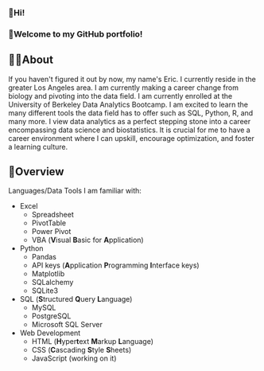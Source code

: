 ### 👋Hi! 

### 🤗Welcome to my GitHub portfolio!

## 🙋‍♂️About
If you haven't figured it out by now, my name's Eric. I currently reside in the greater Los Angeles area. I am currently making a career change from biology and pivoting into the data field. I am currently enrolled at the University of Berkeley Data Analytics Bootcamp. I am excited to learn the many different tools the data field has to offer such as SQL, Python, R, and many more. I view data analytics as a perfect stepping stone into a career encompassing data science and biostatistics. It is crucial for me to have a career environment where I can upskill, encourage optimization, and foster a learning culture.

## 📁Overview
Languages/Data Tools I am familiar with:
* Excel
   * Spreadsheet
   * PivotTable
   * Power Pivot
   * VBA (**V**isual **B**asic for **A**pplication)
* Python
   * Pandas
   * API keys (**A**pplication **P**rogramming **I**nterface keys)
   * Matplotlib
   * SQLalchemy
   * SQLite3
* SQL (**S**tructured **Q**uery **L**anguage)
   * MySQL
   * PostgreSQL
   * Microsoft SQL Server
* Web Development
   * HTML (**H**yper**t**ext **M**arkup **L**anguage)
   * CSS (**C**ascading **S**tyle **S**heets)
   * JavaScript (working on it)
